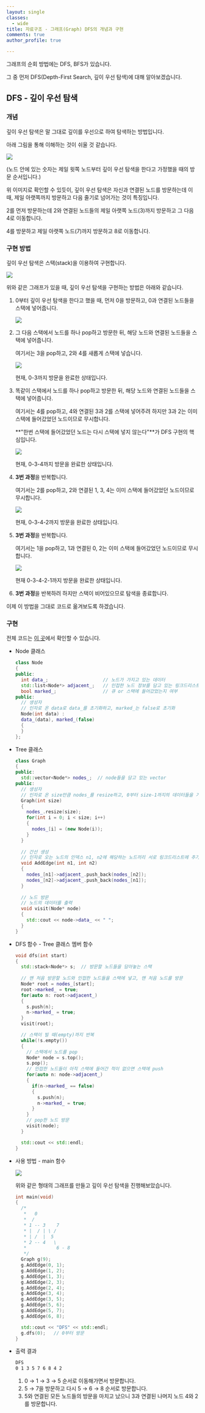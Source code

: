 ```yaml
---
layout: single
classes:
  - wide
title: 자료구조 - 그래프(Graph) DFS의 개념과 구현
comments: true
author_profile: true

---
```


그래프의 순회 방법에는 DFS, BFS가 있습니다.

그 중 먼저 DFS(Depth-First Search, 깊이 우선 탐색)에 대해 알아보겠습니다.

## DFS - 깊이 우선 탐색

### 개념

깊이 우선 탐색은 말 그대로 깊이를 우선으로 하여 탐색하는 방법입니다.

아래 그림을 통해 이해하는 것이 쉬울 것 같습니다.

![](../../assets/images/graph-3.png)

(노드 안에 있는 숫자는 제일 윗쪽 노드부터 깊이 우선 탐색을 한다고 가정했을 때의 방문 순서입니다.)

위 이미지로 확인할 수 있듯이, 깊이 우선 탐색은 자신과 연결된 노드를 방문하는데 이 때, 제일 아랫쪽까지 방문하고 다음 줄기로 넘어가는 것이 특징입니다.

2를 먼저 방문하는데 2와 연결된 노드들의 제일 아랫쪽 노드(3)까지 방문하고 그 다음 4로 이동합니다.

4를 방문하고 제일 아랫쪽 노드(7)까지 방문하고 8로 이동합니다.

### 구현 방법

깊이 우선 탐색은 스택(stack)을 이용하여 구현합니다.

![](../../assets/images/graph-5.png)

위와 같은 그래프가 있을 때, 깊이 우선 탐색을 구현하는 방법은 아래와 같습니다.

1. 0부터 깊이 우선 탐색을 한다고 했을 때, 먼저 0을 방문하고, 0과 연결된 노드들을 스택에 넣어줍니다.

   ![](../../assets/images/graph-6.png)

2. 그 다음 스택에서 노드를 하나 pop하고 방문한 뒤, 해당 노드와 연결된 노드들을 스택에 넣어줍니다.

   여기서는 3을 pop하고, 2와 4를 새롭게 스택에 넣습니다.

   ![](../../assets/images/graph-7.png)

   현재, 0-3까지 방문을 완료한 상태입니다.

3. 똑같이 스택에서 노드를 하나 pop하고 방문한 뒤, 해당 노드와 연결된 노드들을 스택에 넣어줍니다.

   여기서는 4를 pop하고, 4와 연결된 3과 2를 스택에 넣어주려 하지만 3과 2는 이미 스택에 들어갔었던 노드이므로 무시합니다.

   **"한번 스택에 들어갔었던 노드는 다시 스택에 넣지 않는다"**가 DFS 구현의 핵심입니다.

   ![](../../assets/images/graph-8.png)

   현재, 0-3-4까지 방문을 완료한 상태입니다.

4. **3번 과정**을 반복합니다.

   여기서는 2를 pop하고, 2와 연결된 1, 3, 4는 이미 스택에 들어갔었던 노드이므로 무시합니다.

   ![](../../assets/images/graph-9.png)

   현재, 0-3-4-2까지 방문을 완료한 상태입니다.

5. **3번 과정**을 반복합니다.

   여기서는 1을 pop하고, 1과 연결된 0, 2는 이미 스택에 들어갔었던 노드이므로 무시합니다.

   ![](../../assets/images/graph-10.png)

   현재 0-3-4-2-1까지 방문을 완료한 상태입니다.

6. **3번 과정**을 반복하려 하지만 스택이 비어있으므로 탐색을 종료합니다.

이제 이 방법을 그대로 코드로 옮겨보도록 하겠습니다.

### 구현

전체 코드는 [이 곳](https://github.com/SongKJ00/data-structure-study/blob/master/graph/graph_dfs_bfs.cpp)에서 확인할 수 있습니다.

* Node 클래스

  ~~~c++
  class Node
  {
  public:
    int data_;                    // 노드가 가지고 있는 데이터
    std::list<Node*> adjacent_;   // 인접한 노드 정보를 담고 있는 링크드리스트
    bool marked_;                 // 큐 or 스택에 들어갔었는지 여부
  public:
    // 생성자
    // 인자로 온 data로 data_를 초기화하고, marked_는 false로 초기화
    Node(int data) :
    data_(data), marked_(false)
    {
    }
  };
  ~~~

* Tree 클래스

  ~~~c++
  class Graph
  {
  public:
    std::vector<Node*> nodes_;  // node들을 담고 있는 vector
  public:
    // 생성자
    // 인자로 온 size만큼 nodes_를 resize하고, 0부터 size-1까지의 데이터들을 가지는 노드들을 만듦
    Graph(int size)
    {
      nodes_.resize(size);
      for(int i = 0; i < size; i++)
      {
        nodes_[i] = (new Node(i));
      }
    }
   
    // 간선 생성
    // 인자로 오는 노드의 인덱스 n1, n2에 해당하는 노드끼리 서로 링크드리스트에 추가
    void AddEdge(int n1, int n2)
    {
      nodes_[n1]->adjacent_.push_back(nodes_[n2]);
      nodes_[n2]->adjacent_.push_back(nodes_[n1]);
    }
    
    // 노드 방문
    // 노드의 데이터를 출력
    void visit(Node* node)
    {
      std::cout << node->data_ << " ";
    }
  }
  ~~~

* DFS 함수 - Tree 클래스 멤버 함수

  ~~~cpp
  void dfs(int start)
  {
    std::stack<Node*> s;  // 방문할 노드들을 담아놓는 스택
    
    // 맨 처음 방문할 노드와 인접한 노드들을 스택에 넣고, 맨 처음 노드를 방문
    Node* root = nodes_[start];
    root->marked_ = true;
    for(auto n: root->adjacent_)
    {
      s.push(n);
      n->marked_ = true;
    }
    visit(root);
  
    // 스택이 빌 때(empty)까지 반복
    while(!s.empty())
    {
      // 스택에서 노드를 pop
      Node* node = s.top();	
      s.pop();
      // 인접한 노드들이 아직 스택에 들어간 적이 없으면 스택에 push
      for(auto n: node->adjacent_)
      {
        if(n->marked_ == false)
        {
          s.push(n);
          n->marked_ = true;
        }
      }
      // pop한 노드 방문
      visit(node);
    }
  
    std::cout << std::endl;
  }
  ~~~

* 사용 방법 - main 함수

  ![](../../assets/images/graph-4.png)

  위와 같은 형태의 그래프를 만들고 깊이 우선 탐색을 진행해보았습니다.

  ~~~cpp
  int main(void)
  {
    /*
     *   0
     *  /
     * 1 -- 3    7
     * |  / | \ /
     * | /  |  5
     * 2 -- 4   \
     *           6 - 8
     */
    Graph g(9);
    g.AddEdge(0, 1);
    g.AddEdge(1, 2);
    g.AddEdge(1, 3);
    g.AddEdge(2, 3);
    g.AddEdge(2, 4);
    g.AddEdge(3, 4);
    g.AddEdge(3, 5);
    g.AddEdge(5, 6);
    g.AddEdge(5, 7);
    g.AddEdge(6, 8);
  
    std::cout << "DFS" << std::endl;
    g.dfs(0);	// 0부터 방문
  }
  ~~~

* 출력 결과

  ~~~bash
  DFS
  0 1 3 5 7 6 8 4 2
  ~~~

  1. 0 &rarr; 1 &rarr; 3 &rarr; 5 순서로 이동해가면서 방문합니다.
  2. 5 &rarr; 7을 방문하고 다시 5 &rarr; 6 &rarr; 8 순서로 방문합니다.
  3. 5와 연결된 모든 노드들의 방문을 마치고 났으니 3과 연결된 나머지 노드 4와 2를 방문합니다.
